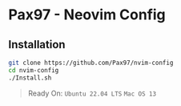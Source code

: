 # Pax97 - Neovim Config

## Installation

```sh
git clone https://github.com/Pax97/nvim-config
cd nvim-config
./Install.sh
```

> Ready On: `Ubuntu 22.04 LTS` `Mac OS 13`
